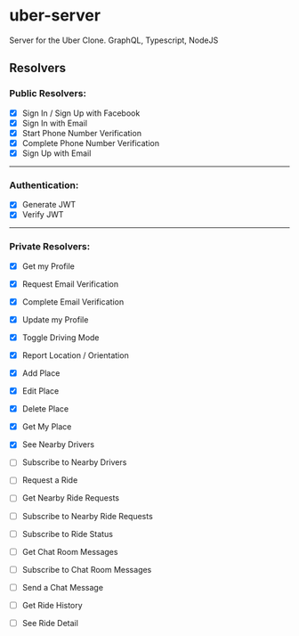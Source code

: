 # uber-server

Server for the Uber Clone. GraphQL, Typescript, NodeJS

## Resolvers

### Public Resolvers:

- [X] Sign In / Sign Up with Facebook
- [X] Sign In with Email
- [X] Start Phone Number Verification
- [X] Complete Phone Number Verification
- [X] Sign Up with Email

---

### Authentication:

- [X] Generate JWT
- [X] Verify JWT

---

### Private Resolvers:

- [X] Get my Profile
- [X] Request Email Verification
- [X] Complete Email Verification
- [X] Update my Profile
- [X] Toggle Driving Mode
- [X] Report Location / Orientation
- [X] Add Place
- [X] Edit Place
- [X] Delete Place
- [X] Get My Place
- [X] See Nearby Drivers
- [ ] Subscribe to Nearby Drivers
- [ ] Request a Ride
- [ ] Get Nearby Ride Requests
- [ ] Subscribe to Nearby Ride Requests
- [ ] Subscribe to Ride Status
- [ ] Get Chat Room Messages
- [ ] Subscribe to Chat Room Messages
- [ ] Send a Chat Message

- [ ] Get Ride History
- [ ] See Ride Detail